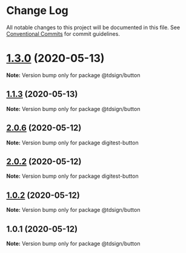 # Change Log

All notable changes to this project will be documented in this file.
See [Conventional Commits](https://conventionalcommits.org) for commit guidelines.

# [1.3.0](https://github.com/thiagouxd/lerna-repo/compare/v1.1.3...v1.3.0) (2020-05-13)

**Note:** Version bump only for package @tdsign/button





## [1.1.3](https://github.com/thiagouxd/lerna-repo/compare/v1.1.2...v1.1.3) (2020-05-13)

**Note:** Version bump only for package @tdsign/button





## [2.0.6](https://github.com/thiagouxd/lerna-repo/compare/v2.0.5...v2.0.6) (2020-05-12)

**Note:** Version bump only for package digitest-button





## [2.0.2](https://github.com/thiagouxd/lerna-repo/compare/v2.0.1...v2.0.2) (2020-05-12)

**Note:** Version bump only for package digitest-button





## [1.0.2](https://github.com/thiagouxd/lerna-repo/compare/v1.0.1...v1.0.2) (2020-05-12)

**Note:** Version bump only for package @tdsign/button





## 1.0.1 (2020-05-12)

**Note:** Version bump only for package @tdsign/button
